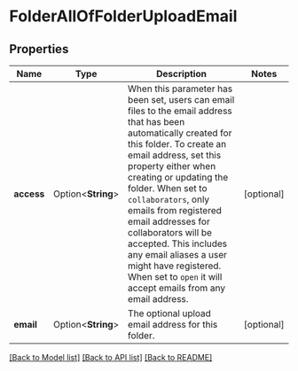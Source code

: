 # FolderAllOfFolderUploadEmail

## Properties

Name | Type | Description | Notes
------------ | ------------- | ------------- | -------------
**access** | Option<**String**> | When this parameter has been set, users can email files to the email address that has been automatically created for this folder.  To create an email address, set this property either when creating or updating the folder.  When set to `collaborators`, only emails from registered email addresses for collaborators will be accepted. This includes any email aliases a user might have registered.  When set to `open` it will accept emails from any email address. | [optional]
**email** | Option<**String**> | The optional upload email address for this folder. | [optional]

[[Back to Model list]](../README.md#documentation-for-models) [[Back to API list]](../README.md#documentation-for-api-endpoints) [[Back to README]](../README.md)


